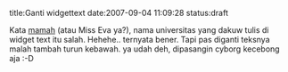 title:Ganti widgettext
date:2007-09-04 11:09:28
status:draft

Kata <a href="http://chrisnanice.blogspot.com">mamah</a> (atau Miss Eva ya?), nama universitas yang dakuw tulis di widget text itu salah. Hehehe.. ternyata bener. Tapi pas diganti teksnya malah tambah turun kebawah. ya udah deh, dipasangin cyborg kecebong aja :-D